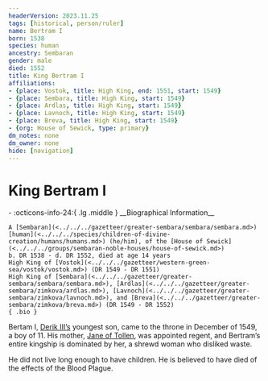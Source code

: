 ```yaml
---
headerVersion: 2023.11.25
tags: [historical, person/ruler]
name: Bertram I
born: 1538
species: human
ancestry: Sembaran
gender: male
died: 1552
title: King Bertram I
affiliations:
- {place: Vostok, title: High King, end: 1551, start: 1549}
- {place: Sembara, title: High King, start: 1549}
- {place: Ardlas, title: High King, start: 1549}
- {place: Lavnoch, title: High King, start: 1549}
- {place: Breva, title: High King, start: 1549}
- {org: House of Sewick, type: primary}
dm_notes: none
dm_owner: none
hide: [navigation]
---
```

# King Bertram I
<div class="grid cards ext-narrow-margin ext-one-column" markdown>
- :octicons-info-24:{ .lg .middle } __Biographical Information__

    A [Sembaran](<../../../gazetteer/greater-sembara/sembara/sembara.md>) [human](<../../../species/children-of-divine-creation/humans/humans.md>) (he/him), of the [House of Sewick](<../../../groups/sembaran-noble-houses/house-of-sewick.md>)  
    b. DR 1538 - d. DR 1552, died at age 14 years  
    High King of [Vostok](<../../../gazetteer/western-green-sea/vostok/vostok.md>) (DR 1549 - DR 1551)  
    High King of [Sembara](<../../../gazetteer/greater-sembara/sembara/sembara.md>), [Ardlas](<../../../gazetteer/greater-sembara/zimkova/ardlas.md>), [Lavnoch](<../../../gazetteer/greater-sembara/zimkova/lavnoch.md>), and [Breva](<../../../gazetteer/greater-sembara/zimkova/breva.md>) (DR 1549 - DR 1552)  
    { .bio }

</div>


Bertam I, [Derik III’s](<./derik-iii.md>) youngest son, came to the throne in December of 1549, a boy of 11. His mother, [Jane of Tollen](<./jane-of-tollen.md>), was appointed regent, and Bertram’s entire kingship is dominated by her, a shrewd woman who disliked waste.

He did not live long enough to have children. He is believed to have died of the effects of the Blood Plague.
